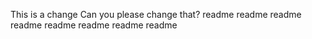 This is a change
Can you please change that?
readme
readme
readme
readme
readme
readme
readme
readme
